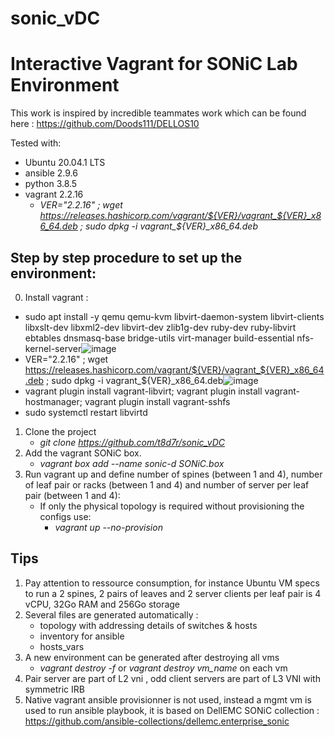 # sonic_vDC
# Interactive Vagrant for SONiC Lab Environment
This work is inspired by incredible teammates work which can be found here : https://github.com/Doods111/DELLOS10 

Tested with:
   * Ubuntu 20.04.1 LTS
   * ansible 2.9.6
   * python 3.8.5 
   * vagrant 2.2.16
      * *VER="2.2.16" ; wget https://releases.hashicorp.com/vagrant/${VER}/vagrant_${VER}_x86_64.deb ; sudo dpkg -i vagrant_${VER}_x86_64.deb*

## Step by step procedure to set up the environment: 
0. Install vagrant :
  * sudo apt install -y qemu qemu-kvm libvirt-daemon-system libvirt-clients libxslt-dev libxml2-dev libvirt-dev zlib1g-dev ruby-dev ruby-libvirt ebtables dnsmasq-base  bridge-utils  virt-manager build-essential nfs-kernel-server![image](https://user-images.githubusercontent.com/23518208/119622179-377e3a80-be07-11eb-87a4-7e04ba14bbf4.png)
  * VER="2.2.16" ; wget https://releases.hashicorp.com/vagrant/${VER}/vagrant_${VER}_x86_64.deb ; sudo dpkg -i vagrant_${VER}_x86_64.deb![image](https://user-images.githubusercontent.com/23518208/119622199-3e0cb200-be07-11eb-8233-cdb275088c76.png)
  * vagrant plugin install vagrant-libvirt; vagrant plugin install vagrant-hostmanager; vagrant plugin install vagrant-sshfs
  * sudo systemctl restart libvirtd
1. Clone the project
   * *git clone https://github.com/t8d7r/sonic_vDC*
3. Add the vagrant SONiC box.
   * *vagrant box add --name sonic-d SONiC.box*
4. Run vagrant up and define number of spines (between 1 and 4), number of leaf pair or racks (between 1 and 4) and number of server per leaf pair (between 1 and 4):
   * If only the physical topology is required without provisioning the configs use:
       * *vagrant up --no-provision*

## Tips 
1. Pay attention to ressource consumption, for instance Ubuntu VM specs to run a 2 spines, 2 pairs of leaves and 2 server clients per leaf pair is 4 vCPU, 32Go RAM and 256Go storage 
2. Several files are generated automatically :
   * topology with addressing details of switches & hosts
   * inventory for ansible
   * hosts_vars
3. A new environment can be generated after destroying all vms 
   * *vagrant destroy -f* or *vagrant destroy vm_name* on each vm
4. Pair server are part of L2 vni , odd client servers are part of L3 VNI with symmetric IRB
5. Native vagrant ansible provisionner is not used, instead a mgmt vm is used to run ansible playbook, it is based on DellEMC SONiC collection : https://github.com/ansible-collections/dellemc.enterprise_sonic

